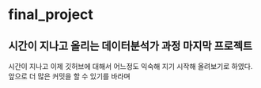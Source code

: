 # final_project
## 시간이 지나고 올리는 데이터분석가 과정 마지막 프로젝트

시간이 지나고 이제 깃허브에 대해서 어느정도 익숙해 지기 시작해 올려보기로 하였다.
앞으로 더 많은 커밋을 할 수 있기를 바라며
